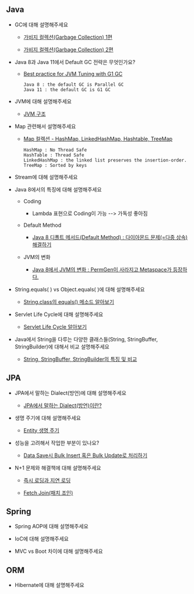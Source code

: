 ## Java

- GC에 대해 설명해주세요

  - [가비지 컬렉션(Garbage Collection) 1편](https://goodgid.github.io/Java-Garbage-Collection-(1))
  
  - [가비지 컬렉션(Garbage Collection) 2편](https://goodgid.github.io/Java-Garbage-Collection-(2))
  
- Java 8과 Java 11에서 Default GC 전략은 무엇인가요?

  - [Best practice for JVM Tuning with G1 GC](https://backstage.forgerock.com/knowledge/kb/article/a75965340)
  
    ```
    Java 8 : the default GC is Parallel GC 
    Java 11 : the default GC is G1 GC
    ```

- JVM에 대해 설명해주세요

  - [JVM 구조](https://goodgid.github.io/Java-JVM/)

- Map 관련해서 설명해주세요
  
  - [Map 컬렉션 - HashMap, LinkedHashMap, Hashtable, TreeMap](https://velog.io/@gillog/Map-%EC%BB%AC%EB%A0%89%EC%85%98-HashMap)
  
    ```
    HashMap : No Thread Safe
    HashTable : Thread Safe
    LinkedHashMap : the linked list preserves the insertion-order.
    TreeMap : Sorted by keys
    ```

- Stream에 대해 설명해주세요

- Java 8에서의 특징에 대해 설명해주세요

  - Coding
  
    - Lambda 표현으로 Coding이 가능 --> 가독성 좋아짐
    
  - Default Method
  
    - [Java 8 디폴트 메서드(Default Method) : 다이아몬드 문제(=다중 상속) 해결하기](https://goodgid.github.io/Java-8-Default-Method/)
    
  - JVM의 변화
  
    - [Java 8에서 JVM의 변화 : PermGen이 사라지고 Metaspace가 등장하다.](https://goodgid.github.io/Java-8-JVM-Metaspace/)
    
- String.equals( ) vs Object.equals( )에 대해 설명해주세요

  - [String.class의 equals() 메소드 알아보기](https://goodgid.github.io/Java-Object-String-Equlas)
  
- Servlet Life Cycle에 대해 설명해주세요

  - [Servlet Life Cycle 알아보기](https://goodgid.github.io/Java-Servlet-Life-Cycle/)
  
- Java에서 String을 다루는 다양한 클래스들(String, StringBuffer, StringBuilder)에 대해서 비교 설명해주세요 

  - [String, StringBuffer, StringBuilder의 특징 및 비교](https://goodgid.github.io/Java-String-Set/)





## JPA

- JPA에서 말하는 Dialect(방언)에 대해 설명해주세요

  - [JPA에서 말하는 Dialect(방언)이란?](https://goodgid.github.io/What-is-Dialect/)
  
- 생명 주기에 대해 설명해주세요

  - [Entity 생명 주기](https://github.com/goodGid/Lecture/blob/master/inflearn/%EC%9E%90%EB%B0%94%20ORM%20%ED%91%9C%EC%A4%80%20JPA%20%ED%94%84%EB%A1%9C%EA%B7%B8%EB%9E%98%EB%B0%8D%20-%20%EA%B8%B0%EB%B3%B8%ED%8E%B8/Chapter_3.md)

- 성능을 고려해서 작업한 부분이 있나요?

  - [Data Save시 Bulk Insert 혹은 Bulk Update로 처리하기](https://github.com/goodGid/Interview/blob/main/JPA/Data%20Save%EC%8B%9C%20Bulk%20Insert%20%ED%98%B9%EC%9D%80%20Bulk%20Update%EB%A1%9C%20%EC%B2%98%EB%A6%AC%ED%95%98%EA%B8%B0.md)

- N+1 문제와 해결책에 대해 설명해주세요  

  - [즉시 로딩과 지연 로딩](https://github.com/goodGid/Lecture/blob/master/inflearn/%EC%9E%90%EB%B0%94%20ORM%20%ED%91%9C%EC%A4%80%20JPA%20%ED%94%84%EB%A1%9C%EA%B7%B8%EB%9E%98%EB%B0%8D%20-%20%EA%B8%B0%EB%B3%B8%ED%8E%B8/Chapter_8.md#82-%EC%A6%89%EC%8B%9C-%EB%A1%9C%EB%94%A9%EA%B3%BC-%EC%A7%80%EC%97%B0-%EB%A1%9C%EB%94%A9)
  
  - [Fetch Join(패치 조인)](https://github.com/goodGid/Lecture/blob/master/inflearn/%EC%9E%90%EB%B0%94%20ORM%20%ED%91%9C%EC%A4%80%20JPA%20%ED%94%84%EB%A1%9C%EA%B7%B8%EB%9E%98%EB%B0%8D%20-%20%EA%B8%B0%EB%B3%B8%ED%8E%B8/Chapter_11.md#112-%ED%8C%A8%EC%B9%98-%EC%A1%B0%EC%9D%B8-1---%EA%B8%B0%EB%B3%B8)




## Spring

- Spring AOP에 대해 설명해주세요

- IoC에 대해 설명해주세요

- MVC vs Boot 차이에 대해 설명해주세요






## ORM

- Hibernate에 대해 설명해주세요






